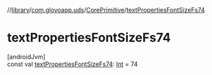 //[library](../../../index.md)/[com.glovoapp.uds](../index.md)/[CorePrimitive](index.md)/[textPropertiesFontSizeFs74](text-properties-font-size-fs74.md)

# textPropertiesFontSizeFs74

[androidJvm]\
const val [textPropertiesFontSizeFs74](text-properties-font-size-fs74.md): [Int](https://kotlinlang.org/api/latest/jvm/stdlib/kotlin/-int/index.html) = 74
